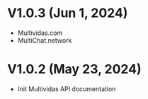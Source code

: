 # V1.0.3 (Jun 1, 2024)

- Multividas.com
- MultiChat.network

# V1.0.2 (May 23, 2024)

- Init Multividas API documentation

